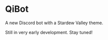 # QiBot

A new Discord bot with a Stardew Valley theme.

Still in very early development. Stay tuned!
